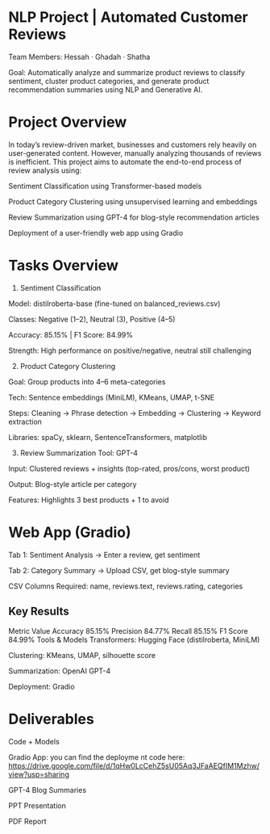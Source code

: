 #  NLP Project | Automated Customer Reviews

Team Members: Hessah · Ghadah · Shatha

Goal: Automatically analyze and summarize product reviews to classify sentiment, cluster product categories, and generate product recommendation summaries using NLP and Generative AI.

# Project Overview
In today’s review-driven market, businesses and customers rely heavily on user-generated content. However, manually analyzing thousands of reviews is inefficient. This project aims to automate the end-to-end process of review analysis using:

Sentiment Classification using Transformer-based models

Product Category Clustering using unsupervised learning and embeddings

Review Summarization using GPT-4 for blog-style recommendation articles

Deployment of a user-friendly web app using Gradio

# Tasks Overview
1. Sentiment Classification
   
Model: distilroberta-base (fine-tuned on balanced_reviews.csv)

Classes: Negative (1–2), Neutral (3), Positive (4–5)

Accuracy: 85.15% | F1 Score: 84.99%

Strength: High performance on positive/negative, neutral still challenging

2. Product Category Clustering
   
Goal: Group products into 4–6 meta-categories

Tech: Sentence embeddings (MiniLM), KMeans, UMAP, t-SNE

Steps: Cleaning → Phrase detection → Embedding → Clustering → Keyword extraction

Libraries: spaCy, sklearn, SentenceTransformers, matplotlib

3. Review Summarization
Tool: GPT-4

Input: Clustered reviews + insights (top-rated, pros/cons, worst product)

Output: Blog-style article per category

Features: Highlights 3 best products + 1 to avoid

# Web App (Gradio)

Tab 1: Sentiment Analysis → Enter a review, get sentiment

Tab 2: Category Summary → Upload CSV, get blog-style summary

CSV Columns Required: name, reviews.text, reviews.rating, categories

## Key Results

Metric	Value
Accuracy	85.15%
Precision	84.77%
Recall	85.15%
F1 Score	84.99%
Tools & Models
Transformers: Hugging Face (distilroberta, MiniLM)

Clustering: KMeans, UMAP, silhouette score

Summarization: OpenAI GPT-4

Deployment: Gradio

# Deliverables

Code + Models

 Gradio App: you can find the deployme nt code here: https://drive.google.com/file/d/1qHw0LcCehZ5sU05Aq3JFaAEQfIM1Mzhw/view?usp=sharing

GPT-4 Blog Summaries

PPT Presentation

PDF Report



